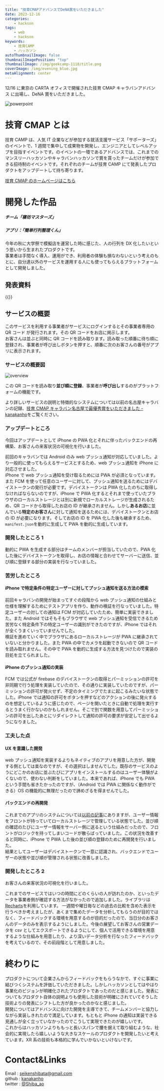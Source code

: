 ```yaml
---
title: "技育CMAPアドバンスでDeNA賞をいただきました"
date: 2023-12-16
categories:
    - hackson
tags:
    - web
    - hackson
keywords:
    - 技育CAMP
    - ハッカソン
autoThumbnailImage: false
thumbnailImagePosition: "top"
thumbnailImage: /img/geekcamp-1118/title.png
coverImage: /img/evening_blue.jpg
metaAlignment: center
---
```


12/16 に東京の CARTA オフィスで開催された技育 CMAP キャラバンアドバンス に出場し、DeNA 賞をいただきました。

<!--more-->

![powerpoint](/img/geekcamp-1118/title.png)

<!-- {{< toc >}} -->

# 技育 CMAP とは

技育 CAMP は、人気 IT 企業などが参加する就活支援サービス「サポーターズ」のイベントで、1 週間で集中して成果物を開発し、エンジニアとしてレベルアップを目指すイベントです。のイベントの一環であるアドバンスでは、これまでのマンスリーハッカソンやキャラバンハッカソンで賞を貰ったチームだけが参加できる招待制のイベントです。それぞれのチームが技育 CAMP にて発表したプロダクトをアップデートして持ち寄ります。

[技育 CMAP のホームページはこちら](https://talent.supporterz.jp/geekcamp/)

# 開発した作品

##### チーム「寝坊マスターズ」

##### アプリ：「簡単行列整理くん」

今年の秋に大学祭で模擬店を運営した時に感じた、人の行列を DX 化したいという思いから生まれたプロダクトです。  
事業者は手間なく導入、運用ができ、利用者の体験も損なわないという考えのもとに、自分達以外のサービスを運用する人にも使ってもらえるプラットフォームとして開発しました。

## 発表資料

{{<geekcamp-1216-pptx>}}

## サービスの概要

このサービスを利用する事業者がサービスにログインするとその事業者専用の QR コード が発行されます。その QR コードをお店に掲示します。  
お客さんは並ぶと同時に QR コードを読み取ります。読み取った順番に待ち順に登録され、事業者が呼び出しボタンを押すと、順番に次のお客さんの番号がアプリに表示されます。

### サービスの概要図

![overview](/img/geekcamp-1118/overview.png)

この QR コードを読み取り**並び順に登録**、事業者が**呼び出し**するのがプラットフォームの機能です。

より詳しいサービスの説明と特徴的なシステムについては以前の名古屋キャラバンの記録、[技育 CMAP キャラバン名古屋で最優秀賞をいただきました - kanakanho](/posts/geekcamp-1118/)をご覧ください。

### アップデートところ

今回はアップデートとして iPhone の PWA 化とそれに伴ったバックエンドの再構築、お客さんの来客状況の可視化を行いました。

前回のキャラバンでは Android のみ web プッシュ通知が対応していました。より一般的に使ってもらえるサービスとするため、web プッシュ通知を iPhone に対応させました。  
iPhone で web プッシュ通知を受け取るためには PWA が必須となっています。また FCM を使って任意のユーザーに対して、プッシュ通知を送るためにはデバイストークンの発行が必要です。デバイストークンは PWA 化したのちに取得しなければならないのですが、iPhone で PWA 化するとそれまで使っていたブラウザのローカルストレージとは別に新規でローカルストレージが生成されるため、QR コードから取得したお店の ID が継承されません。しかし**あるお店**に並んでいる**特定のお客さん**に対して通知を送るためには、デバイストークンとお店の ID が必要になります。そしてお店の ID を PWA 化した後も継承するため、`manifest.json`を動的に生成して PWA を動的に生成しています。

### 開発したところ 1

動的に PWA を生成する部分はチームのメンバーが担当していたので、PWA 化した後にデバイストークンを取得し、お店の情報と合わせてサーバーに送信、並び順に登録する部分の実装を行なっていました。

### 苦労したところ

#### iPhone で特定条件の特定ユーザーに対してプッシュ通知を送る方法の模索

前回キャラバンの開発が始まってすぐの段階から web プッシュ通知の仕組みと仕様を理解するためにテストアプリを作り、動作の検証を行なっていました。特定ユーザーの対しての通知は FCM が対応していたため、簡単に実装できました。また Android ではそもそもブラウザで web プッシュ通知を受信できるため苦労なく特定条件下の特定ユーザーの識別ができたのですが、iPhone ではそれが全くうまくいっていませんでした。  
検証を進めていく中でブラウザにあるローカルストレージが PWA に継承されていないと分かりました。また PWA の中でカメラを起動できないので QR コードを読み取れません。その中で PWA を動的に生成する方法を見つけたので実装の目処を立てられました。

#### iPhone のプッシュ通知の実装

FCM では公式が firebase のデバイストークンの取得とパーミッションの許可を非同期で行う処理を実装していたので、その通りに実装していたのですが、パーミッションの許可が発火せず、不定のタイミングでたまに起こるみたいな状態でした。iPhone では通知の許可をボタンを押すなどのアクションの後に発火するのを想定しているように感じたので、ページを開いたときに自動で処理を実行するとうまく行かないのかもしれません。そこで別で関数を用意してパーミッションの許可を出したあとにリダイレクトして通知の許可の要求が安定して出せるようになりました。

### 工夫した点

#### UX を意識した開発

web プッシュ通知を実装するよりもネイティブのアプリを用意した方が、開発する側としては楽なのですが、その選択はしませんでした。既存のサービスのようにどこかのお店に並ぶたびにアプリをインストールするのはユーザー体験がよくないので、使わない判断をしていました。本来であれば、iPhone でも PWA という手間も省きたかったのですが、（Android では PWA に関係なく動作ができる）OS の機能的に無理だったので諦めざるを得ませんでした。

#### バックエンドの再開発

これまでのアプリのシステムについては[以前の記事](/posts/geekcamp-1118/)にありますが、ユーザー情報をフロントが持っていてローカルストレージで管理している状態でした。並び順の確認のたびにユーザー情報をサーバー側に送るという仕組みだったので、フロントがロジックを持ってしまいコードが散らばっていました。この状況を改善すると同時に、iPhone で PWA した後の並び順の登録のために再開発を行いました。  
結果としてユーザーはデバイストークンで一意に認識され、バックエンドでユーザーの状態や並び順が管理される状態に改善しました。

### 開発したところ 2

お客さんの来客状況の可視化を行いました。

これまでのサービスではいつの時間にどのくらいの人が訪れたのか、といったデータを事業者側が確認する方法がなかったので追加しました。ライブラリは[Recharts](https://recharts.org/en-US/)を利用しています。
一週間や曜日毎などの過去の比較を含めた表示を行うべきか考えましたが、あくまで集めたデータを分析してもらうのが目的ではなく、フィードバックする環境を用意するのが目的だったので、当日分のお客さんのデータのみを表示するようにしました。今後の展望してお客さんの営業データを csv としてエクスポートできるようにして、個人で活用できる環境を用意するような仕組みを用意したり、より深いデータ分析を行なったフィードバックを考えているので、その前段階として用意しました。

# 終わりに

プロダクトについて企業さんからフィードバックをもらうなかで、すぐに事業に結びつくシステムを評価していただきました。しかしハッカソンとしてはやはり事業化のビジョンが明確化されたプロダクトであったのだと感じました。発表についてもプロダクト自体の説明よりも使用した技術が明確にされていてそうした技術よりの発表にシフトした方が良かったのかなと感じました。  
開発についてはアドバンスに向けた開発を主導できて、チームメンバーと協力しながら実装しきれたので満足しています。もともと iPhone の通知は実装できる見通しが全く立っていなかったのでこうして実現できたのが嬉しいです。  
これからはハッカソンよりももっと長いスパンで腰を据えて取り組むような、社会的に実現したら嬉しいような大きなスケールのプロダクトを開発したいと考えています。XR 系の技術も本格的に学んでいかないといけないです。

# Contact&Links

Email : [seikenshibata@gmail.com](seikenshibata@gmail.com)  
github : [kanakanho](https://github.com/kanakanho)  
twitter : [@Shiba_ao](https://twitter.com/Shiba_ao_)
